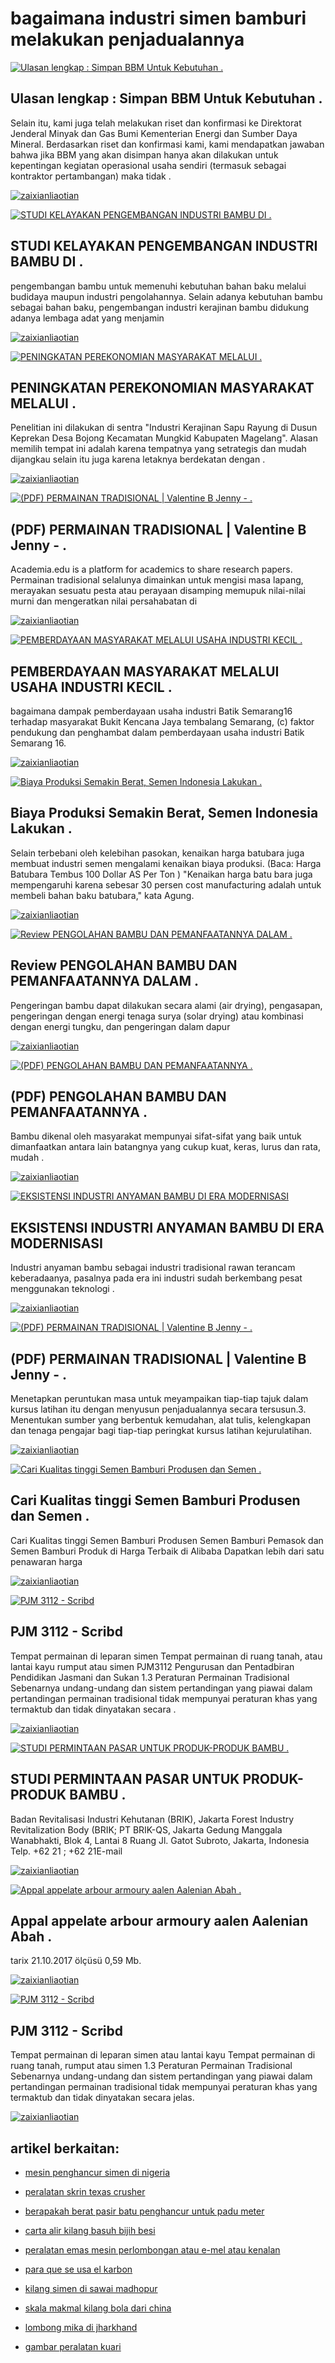 # bagaimana industri simen bamburi melakukan penjadualannya
<a href="https://mnn.zoosnet.net/LR/Chatpre.aspx?id=MNN94995150&p=https://topgrinding.com/" target="_blank">![Ulasan lengkap : Simpan BBM Untuk Kebutuhan .](https://github.com/technlg/images/blob/main/53.jpg)</a>
## Ulasan lengkap : Simpan BBM Untuk Kebutuhan .
Selain itu, kami juga telah melakukan riset dan konfirmasi ke Direktorat Jenderal Minyak dan Gas Bumi Kementerian Energi dan Sumber Daya Mineral. Berdasarkan riset dan konfirmasi kami, kami mendapatkan jawaban bahwa jika BBM yang akan disimpan hanya akan dilakukan untuk kepentingan kegiatan operasional usaha sendiri (termasuk sebagai kontraktor pertambangan) maka tidak .
<a href="https://mnn.zoosnet.net/LR/Chatpre.aspx?id=MNN94995150&p=https://topgrinding.com/" target="_blank"><img src="https://github.com/technlg/images/raw/main/chat11.jpg" alt="zaixianliaotian"/></a><a href="//whatsapp.shibangsoft.com/WhatsApp.php" ><img src="https://github.com/technlg/images/raw/main/chat11.png" alt=""></a>
<a href="https://mnn.zoosnet.net/LR/Chatpre.aspx?id=MNN94995150&p=https://topgrinding.com/" target="_blank">![STUDI KELAYAKAN PENGEMBANGAN INDUSTRI BAMBU DI .](https://github.com/technlg/images/blob/main/59.jpg)</a>
## STUDI KELAYAKAN PENGEMBANGAN INDUSTRI BAMBU DI .
pengembangan bambu untuk memenuhi kebutuhan bahan baku melalui budidaya maupun industri pengolahannya. Selain adanya kebutuhan bambu sebagai bahan baku, pengembangan industri kerajinan bambu didukung adanya lembaga adat yang menjamin
<a href="https://mnn.zoosnet.net/LR/Chatpre.aspx?id=MNN94995150&p=https://topgrinding.com/" target="_blank"><img src="https://github.com/technlg/images/raw/main/chat11.jpg" alt="zaixianliaotian"/></a><a href="//whatsapp.shibangsoft.com/WhatsApp.php" ><img src="https://github.com/technlg/images/raw/main/chat11.png" alt=""></a>
<a href="https://mnn.zoosnet.net/LR/Chatpre.aspx?id=MNN94995150&p=https://topgrinding.com/" target="_blank">![PENINGKATAN PEREKONOMIAN MASYARAKAT MELALUI .](https://github.com/technlg/images/blob/main/4.jpg)</a>
## PENINGKATAN PEREKONOMIAN MASYARAKAT MELALUI .
Penelitian ini dilakukan di sentra "Industri Kerajinan Sapu Rayung di Dusun Keprekan Desa Bojong Kecamatan Mungkid Kabupaten Magelang". Alasan memilih tempat ini adalah karena tempatnya yang setrategis dan mudah dijangkau selain itu juga karena letaknya berdekatan dengan .
<a href="https://mnn.zoosnet.net/LR/Chatpre.aspx?id=MNN94995150&p=https://topgrinding.com/" target="_blank"><img src="https://github.com/technlg/images/raw/main/chat11.jpg" alt="zaixianliaotian"/></a><a href="//whatsapp.shibangsoft.com/WhatsApp.php" ><img src="https://github.com/technlg/images/raw/main/chat11.png" alt=""></a>
<a href="https://mnn.zoosnet.net/LR/Chatpre.aspx?id=MNN94995150&p=https://topgrinding.com/" target="_blank">![(PDF) PERMAINAN TRADISIONAL | Valentine B Jenny - .](https://github.com/technlg/images/blob/main/62.jpg)</a>
## (PDF) PERMAINAN TRADISIONAL | Valentine B Jenny - .
Academia.edu is a platform for academics to share research papers. Permainan tradisional selalunya dimainkan untuk mengisi masa lapang, merayakan sesuatu pesta atau perayaan disamping memupuk nilai-nilai murni dan mengeratkan nilai persahabatan di 
<a href="https://mnn.zoosnet.net/LR/Chatpre.aspx?id=MNN94995150&p=https://topgrinding.com/" target="_blank"><img src="https://github.com/technlg/images/raw/main/chat11.jpg" alt="zaixianliaotian"/></a><a href="//whatsapp.shibangsoft.com/WhatsApp.php" ><img src="https://github.com/technlg/images/raw/main/chat11.png" alt=""></a>
<a href="https://mnn.zoosnet.net/LR/Chatpre.aspx?id=MNN94995150&p=https://topgrinding.com/" target="_blank">![PEMBERDAYAAN MASYARAKAT MELALUI USAHA INDUSTRI KECIL .](https://github.com/technlg/images/blob/main/24.jpg)</a>
## PEMBERDAYAAN MASYARAKAT MELALUI USAHA INDUSTRI KECIL .
bagaimana dampak pemberdayaan usaha industri Batik Semarang16 terhadap masyarakat Bukit Kencana Jaya tembalang Semarang, (c) faktor pendukung dan penghambat dalam pemberdayaan usaha industri Batik Semarang 16.
<a href="https://mnn.zoosnet.net/LR/Chatpre.aspx?id=MNN94995150&p=https://topgrinding.com/" target="_blank"><img src="https://github.com/technlg/images/raw/main/chat11.jpg" alt="zaixianliaotian"/></a><a href="//whatsapp.shibangsoft.com/WhatsApp.php" ><img src="https://github.com/technlg/images/raw/main/chat11.png" alt=""></a>
<a href="https://mnn.zoosnet.net/LR/Chatpre.aspx?id=MNN94995150&p=https://topgrinding.com/" target="_blank">![Biaya Produksi Semakin Berat, Semen Indonesia Lakukan .](https://github.com/technlg/images/blob/main/56.jpg)</a>
## Biaya Produksi Semakin Berat, Semen Indonesia Lakukan .
Selain terbebani oleh kelebihan pasokan, kenaikan harga batubara juga membuat industri semen mengalami kenaikan biaya produksi. (Baca: Harga Batubara Tembus 100 Dollar AS Per Ton ) "Kenaikan harga batu bara juga mempengaruhi karena sebesar 30 persen cost manufacturing adalah untuk membeli bahan baku batubara," kata Agung.
<a href="https://mnn.zoosnet.net/LR/Chatpre.aspx?id=MNN94995150&p=https://topgrinding.com/" target="_blank"><img src="https://github.com/technlg/images/raw/main/chat11.jpg" alt="zaixianliaotian"/></a><a href="//whatsapp.shibangsoft.com/WhatsApp.php" ><img src="https://github.com/technlg/images/raw/main/chat11.png" alt=""></a>
<a href="https://mnn.zoosnet.net/LR/Chatpre.aspx?id=MNN94995150&p=https://topgrinding.com/" target="_blank">![Review PENGOLAHAN BAMBU DAN PEMANFAATANNYA DALAM .](https://github.com/technlg/images/blob/main/22.jpg)</a>
## Review PENGOLAHAN BAMBU DAN PEMANFAATANNYA DALAM .
Pengeringan bambu dapat dilakukan secara alami (air drying), pengasapan, pengeringan dengan energi tenaga surya (solar drying) atau kombinasi dengan energi tungku, dan pengeringan dalam dapur 
<a href="https://mnn.zoosnet.net/LR/Chatpre.aspx?id=MNN94995150&p=https://topgrinding.com/" target="_blank"><img src="https://github.com/technlg/images/raw/main/chat11.jpg" alt="zaixianliaotian"/></a><a href="//whatsapp.shibangsoft.com/WhatsApp.php" ><img src="https://github.com/technlg/images/raw/main/chat11.png" alt=""></a>
<a href="https://mnn.zoosnet.net/LR/Chatpre.aspx?id=MNN94995150&p=https://topgrinding.com/" target="_blank">![(PDF) PENGOLAHAN BAMBU DAN PEMANFAATANNYA .](https://github.com/technlg/images/blob/main/36.jpg)</a>
## (PDF) PENGOLAHAN BAMBU DAN PEMANFAATANNYA .
Bambu dikenal oleh masyarakat mempunyai sifat-sifat yang baik untuk dimanfaatkan antara lain batangnya yang cukup kuat, keras, lurus dan rata, mudah .
<a href="https://mnn.zoosnet.net/LR/Chatpre.aspx?id=MNN94995150&p=https://topgrinding.com/" target="_blank"><img src="https://github.com/technlg/images/raw/main/chat11.jpg" alt="zaixianliaotian"/></a><a href="//whatsapp.shibangsoft.com/WhatsApp.php" ><img src="https://github.com/technlg/images/raw/main/chat11.png" alt=""></a>
<a href="https://mnn.zoosnet.net/LR/Chatpre.aspx?id=MNN94995150&p=https://topgrinding.com/" target="_blank">![EKSISTENSI INDUSTRI ANYAMAN BAMBU DI ERA MODERNISASI](https://github.com/technlg/images/blob/main/57.jpg)</a>
## EKSISTENSI INDUSTRI ANYAMAN BAMBU DI ERA MODERNISASI
Industri anyaman bambu sebagai industri tradisional rawan terancam keberadaanya, pasalnya pada era ini industri sudah berkembang pesat menggunakan teknologi .
<a href="https://mnn.zoosnet.net/LR/Chatpre.aspx?id=MNN94995150&p=https://topgrinding.com/" target="_blank"><img src="https://github.com/technlg/images/raw/main/chat11.jpg" alt="zaixianliaotian"/></a><a href="//whatsapp.shibangsoft.com/WhatsApp.php" ><img src="https://github.com/technlg/images/raw/main/chat11.png" alt=""></a>
<a href="https://mnn.zoosnet.net/LR/Chatpre.aspx?id=MNN94995150&p=https://topgrinding.com/" target="_blank">![(PDF) PERMAINAN TRADISIONAL | Valentine B Jenny - .](https://github.com/technlg/images/blob/main/64.jpg)</a>
## (PDF) PERMAINAN TRADISIONAL | Valentine B Jenny - .
Menetapkan peruntukan masa untuk meyampaikan tiap-tiap tajuk dalam kursus latihan itu dengan menyusun penjadualannya secara tersusun.3. Menentukan sumber yang berbentuk kemudahan, alat tulis, kelengkapan dan tenaga pengajar bagi tiap-tiap peringkat kursus latihan kejurulatihan.
<a href="https://mnn.zoosnet.net/LR/Chatpre.aspx?id=MNN94995150&p=https://topgrinding.com/" target="_blank"><img src="https://github.com/technlg/images/raw/main/chat11.jpg" alt="zaixianliaotian"/></a><a href="//whatsapp.shibangsoft.com/WhatsApp.php" ><img src="https://github.com/technlg/images/raw/main/chat11.png" alt=""></a>
<a href="https://mnn.zoosnet.net/LR/Chatpre.aspx?id=MNN94995150&p=https://topgrinding.com/" target="_blank">![Cari Kualitas tinggi Semen Bamburi Produsen dan Semen .](https://github.com/technlg/images/blob/main/35.jpg)</a>
## Cari Kualitas tinggi Semen Bamburi Produsen dan Semen .
Cari Kualitas tinggi Semen Bamburi Produsen Semen Bamburi Pemasok dan Semen Bamburi Produk di Harga Terbaik di Alibaba Dapatkan lebih dari satu penawaran harga
<a href="https://mnn.zoosnet.net/LR/Chatpre.aspx?id=MNN94995150&p=https://topgrinding.com/" target="_blank"><img src="https://github.com/technlg/images/raw/main/chat11.jpg" alt="zaixianliaotian"/></a><a href="//whatsapp.shibangsoft.com/WhatsApp.php" ><img src="https://github.com/technlg/images/raw/main/chat11.png" alt=""></a>
<a href="https://mnn.zoosnet.net/LR/Chatpre.aspx?id=MNN94995150&p=https://topgrinding.com/" target="_blank">![PJM 3112 - Scribd](https://github.com/technlg/images/blob/main/21.jpg)</a>
## PJM 3112 - Scribd
Tempat permainan di leparan simen Tempat permainan di ruang tanah, atau lantai kayu rumput atau simen PJM3112 Pengurusan dan Pentadbiran Pendidikan Jasmani dan Sukan 1.3 Peraturan Permainan Tradisional Sebenarnya undang-undang dan sistem pertandingan yang piawai dalam pertandingan permainan tradisional tidak mempunyai peraturan khas yang termaktub dan tidak dinyatakan secara .
<a href="https://mnn.zoosnet.net/LR/Chatpre.aspx?id=MNN94995150&p=https://topgrinding.com/" target="_blank"><img src="https://github.com/technlg/images/raw/main/chat11.jpg" alt="zaixianliaotian"/></a><a href="//whatsapp.shibangsoft.com/WhatsApp.php" ><img src="https://github.com/technlg/images/raw/main/chat11.png" alt=""></a>
<a href="https://mnn.zoosnet.net/LR/Chatpre.aspx?id=MNN94995150&p=https://topgrinding.com/" target="_blank">![STUDI PERMINTAAN PASAR UNTUK PRODUK-PRODUK BAMBU .](https://github.com/technlg/images/blob/main/36.jpg)</a>
## STUDI PERMINTAAN PASAR UNTUK PRODUK-PRODUK BAMBU .
Badan Revitalisasi Industri Kehutanan (BRIK), Jakarta Forest Industry Revitalization Body (BRIK; PT BRIK-QS, Jakarta Gedung Manggala Wanabhakti, Blok 4, Lantai 8 Ruang Jl. Gatot Subroto, Jakarta, Indonesia Telp. +62 21 ; +62 21E-mail
<a href="https://mnn.zoosnet.net/LR/Chatpre.aspx?id=MNN94995150&p=https://topgrinding.com/" target="_blank"><img src="https://github.com/technlg/images/raw/main/chat11.jpg" alt="zaixianliaotian"/></a><a href="//whatsapp.shibangsoft.com/WhatsApp.php" ><img src="https://github.com/technlg/images/raw/main/chat11.png" alt=""></a>
<a href="https://mnn.zoosnet.net/LR/Chatpre.aspx?id=MNN94995150&p=https://topgrinding.com/" target="_blank">![Appal appelate arbour armoury aalen Aalenian Abah .](https://github.com/technlg/images/blob/main/35.jpg)</a>
## Appal appelate arbour armoury aalen Aalenian Abah .
tarix 21.10.2017 ölçüsü 0,59 Mb.
<a href="https://mnn.zoosnet.net/LR/Chatpre.aspx?id=MNN94995150&p=https://topgrinding.com/" target="_blank"><img src="https://github.com/technlg/images/raw/main/chat11.jpg" alt="zaixianliaotian"/></a><a href="//whatsapp.shibangsoft.com/WhatsApp.php" ><img src="https://github.com/technlg/images/raw/main/chat11.png" alt=""></a>
<a href="https://mnn.zoosnet.net/LR/Chatpre.aspx?id=MNN94995150&p=https://topgrinding.com/" target="_blank">![PJM 3112 - Scribd](https://github.com/technlg/images/blob/main/37.jpg)</a>
## PJM 3112 - Scribd
Tempat permainan di leparan simen atau lantai kayu Tempat permainan di ruang tanah, rumput atau simen 1.3 Peraturan Permainan Tradisional Sebenarnya undang-undang dan sistem pertandingan yang piawai dalam pertandingan permainan tradisional tidak mempunyai peraturan khas yang termaktub dan tidak dinyatakan secara jelas.
<a href="https://mnn.zoosnet.net/LR/Chatpre.aspx?id=MNN94995150&p=https://topgrinding.com/" target="_blank"><img src="https://github.com/technlg/images/raw/main/chat11.jpg" alt="zaixianliaotian"/></a><a href="//whatsapp.shibangsoft.com/WhatsApp.php" ><img src="https://github.com/technlg/images/raw/main/chat11.png" alt=""></a>
## artikel berkaitan:
* [mesin penghancur simen di nigeria](mesin%20penghancur%20simen%20di%20nigeria.md)
* [peralatan skrin texas crusher](peralatan%20skrin%20texas%20crusher.md)
* [berapakah berat pasir batu penghancur untuk padu meter](berapakah%20berat%20pasir%20batu%20penghancur%20untuk%20padu%20meter.md)
* [carta alir kilang basuh bijih besi](carta%20alir%20kilang%20basuh%20bijih%20besi.md)
* [peralatan emas mesin perlombongan atau e-mel atau kenalan](peralatan%20emas%20mesin%20perlombongan%20atau%20e-mel%20atau%20kenalan.md)
* [para que se usa el karbon](para%20que%20se%20usa%20el%20karbon.md)
* [kilang simen di sawai madhopur](kilang%20simen%20di%20sawai%20madhopur.md)
* [skala makmal kilang bola dari china](skala%20makmal%20kilang%20bola%20dari%20china.md)
* [lombong mika di jharkhand](lombong%20mika%20di%20jharkhand.md)
* [gambar peralatan kuari](gambar%20peralatan%20kuari.md)
